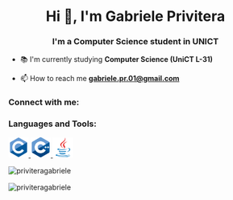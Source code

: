 <h1 align="center">Hi 👋, I'm Gabriele Privitera</h1>
<h3 align="center">I'm a Computer Science student in UNICT</h3>

- 📚 I'm currently studying **Computer Science (UniCT L-31)**

- 📫 How to reach me **gabriele.pr.01@gmail.com**

<h3 align="left">Connect with me:</h3>
<p align="left">
</p>

<h3 align="left">Languages and Tools:</h3>
<p align="left"> <a href="https://www.cprogramming.com/" target="_blank" rel="noreferrer"> <img src="https://raw.githubusercontent.com/devicons/devicon/master/icons/c/c-original.svg" alt="c" width="40" height="40"/> </a> <a href="https://www.w3schools.com/cpp/" target="_blank" rel="noreferrer"> <img src="https://raw.githubusercontent.com/devicons/devicon/master/icons/cplusplus/cplusplus-original.svg" alt="cplusplus" width="40" height="40"/> </a> <a href="https://www.java.com" target="_blank" rel="noreferrer"> <img src="https://raw.githubusercontent.com/devicons/devicon/master/icons/java/java-original.svg" alt="java" width="40" height="40"/> </a> </p>

<p><img align="center" src="https://github-readme-stats.vercel.app/api/top-langs?username=priviteragabriele&show_icons=true&locale=en&layout=compact" alt="priviteragabriele" /></p>

<p><img align="center" src="https://github-readme-streak-stats.herokuapp.com/?user=priviteragabriele&" alt="priviteragabriele" /></p>
